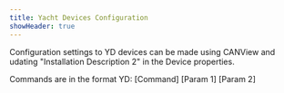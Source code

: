 ```yaml
---
title: Yacht Devices Configuration
showHeader: true
---
```


Configuration settings to YD devices can be made using CANView and udating "Installation Description 2" in the Device properties.

Commands are in the format YD: [Command] [Param 1] [Param 2]